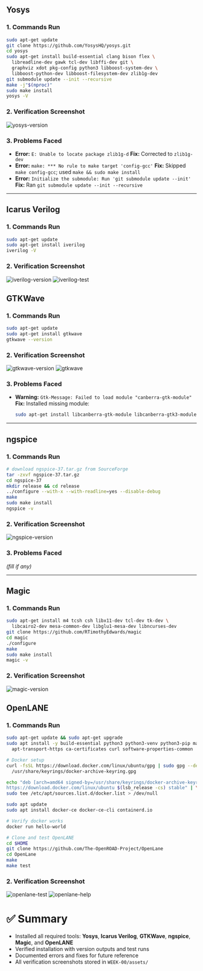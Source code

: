 

## Yosys

### 1. Commands Run
```bash
sudo apt-get update
git clone https://github.com/YosysHQ/yosys.git
cd yosys
sudo apt-get install build-essential clang bison flex \
  libreadline-dev gawk tcl-dev libffi-dev git \
  graphviz xdot pkg-config python3 libboost-system-dev \
  libboost-python-dev libboost-filesystem-dev zlib1g-dev
git submodule update --init --recursive
make -j"$(nproc)"
sudo make install
yosys -V
````

### 2. Verification Screenshot

![yosys-version](./assets/yosys-version.png)

### 3. Problems Faced

* **Error:** `E: Unable to locate package zlib1g-d`
  **Fix:** Corrected to `zlib1g-dev`
* **Error:** `make: *** No rule to make target 'config-gcc'`
  **Fix:** Skipped `make config-gcc`; used `make && sudo make install`
* **Error:** `Initialize the submodule: Run 'git submodule update --init'`
  **Fix:** Ran `git submodule update --init --recursive`

---

## Icarus Verilog

### 1. Commands Run

```bash
sudo apt-get update
sudo apt-get install iverilog
iverilog -V
```

### 2. Verification Screenshot

![iverilog-version](./assets/iverilog-version.png)
![iverilog-test](./assets/iverilog-test.png)



## GTKWave

### 1. Commands Run

```bash
sudo apt-get update
sudo apt-get install gtkwave
gtkwave --version
```

### 2. Verification Screenshot

![gtkwave-version](./assets/gtkwave-version.png)
![gtkwave](./assets/gtkwave.png)

### 3. Problems Faced

* **Warning:** `Gtk-Message: Failed to load module "canberra-gtk-module"`
  **Fix:** Installed missing module:

  ```bash
  sudo apt-get install libcanberra-gtk-module libcanberra-gtk3-module
  ```

---

## ngspice

### 1. Commands Run

```bash
# download ngspice-37.tar.gz from SourceForge
tar -zxvf ngspice-37.tar.gz
cd ngspice-37
mkdir release && cd release
../configure --with-x --with-readline=yes --disable-debug
make
sudo make install
ngspice -v
```

### 2. Verification Screenshot

![ngspice-version](./assets/ngspice-version.png)

### 3. Problems Faced

*(fill if any)*

---

## Magic

### 1. Commands Run

```bash
sudo apt-get install m4 tcsh csh libx11-dev tcl-dev tk-dev \
  libcairo2-dev mesa-common-dev libglu1-mesa-dev libncurses-dev
git clone https://github.com/RTimothyEdwards/magic
cd magic
./configure
make
sudo make install
magic -v
```

### 2. Verification Screenshot

![magic-version](./assets/magic-version.png)



## OpenLANE

### 1. Commands Run

```bash
sudo apt-get update && sudo apt-get upgrade
sudo apt install -y build-essential python3 python3-venv python3-pip make git \
  apt-transport-https ca-certificates curl software-properties-common

# Docker setup
curl -fsSL https://download.docker.com/linux/ubuntu/gpg | sudo gpg --dearmor -o \
  /usr/share/keyrings/docker-archive-keyring.gpg

echo "deb [arch=amd64 signed-by=/usr/share/keyrings/docker-archive-keyring.gpg] \
https://download.docker.com/linux/ubuntu $(lsb_release -cs) stable" | \
sudo tee /etc/apt/sources.list.d/docker.list > /dev/null

sudo apt update
sudo apt install docker-ce docker-ce-cli containerd.io

# Verify docker works
docker run hello-world

# Clone and test OpenLANE
cd $HOME
git clone https://github.com/The-OpenROAD-Project/OpenLane
cd OpenLane
make
make test
```

### 2. Verification Screenshot

![openlane-test](./assets/openlane-test.png)
![openlane-help](./assets/openlane-help.png)



# ✅ Summary

* Installed all required tools: **Yosys**, **Icarus Verilog**, **GTKWave**, **ngspice**, **Magic**, and **OpenLANE**
* Verified installation with version outputs and test runs
* Documented errors and fixes for future reference
* All verification screenshots stored in `WEEK-00/assets/`

```

